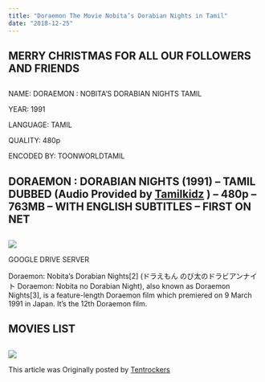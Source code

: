 ```yaml
---
title: "Doraemon The Movie Nobita’s Dorabian Nights in Tamil"
date: "2018-12-25"
---
```


## MERRY CHRISTMAS FOR ALL OUR FOLLOWERS AND FRIENDS

## 

NAME: DORAEMON : NOBITA’S DORABIAN NIGHTS TAMIL

YEAR: 1991

LANGUAGE: TAMIL 

QUALITY: 480p

ENCODED BY: TOONWORLDTAMIL

## DORAEMON : DORABIAN NIGHTS (1991) – TAMIL DUBBED (Audio Provided by [Tamilkidz](http://www.tamilkidz.tk/) ) – 480p – 763MB – WITH ENGLISH SUBTITLES – FIRST ON NET

## 

[![](https://3.bp.blogspot.com/-c0K8FUwltK4/XCEp1SOJFsI/AAAAAAAAAnw/HLEN7z2D2fUt3K-nX-H3wAyNCeRd1OP7wCLcBGAs/s320/29230l.jpg)](https://3.bp.blogspot.com/-c0K8FUwltK4/XCEp1SOJFsI/AAAAAAAAAnw/HLEN7z2D2fUt3K-nX-H3wAyNCeRd1OP7wCLcBGAs/s1600/29230l.jpg)

GOOGLE DRIVE SERVER

Doraemon: Nobita’s Dorabian Nights\[2\] (ドラえもん のび太のドラビアンナイト Doraemon: Nobita no Dorabian Night), also known as Doraemon Nights\[3\], is a feature-length Doraemon film which premiered on 9 March 1991 in Japan. It’s the 12th Doraemon film.

## MOVIES LIST

## 

[![](https://3.bp.blogspot.com/-YFd3zuCnyzU/XCAUgcnMgrI/AAAAAAAAAnk/nQeDOYnBznIOBKhYQnYNaLNlU9G4zQY8ACLcBGAs/s320/CHristmas%2Btable%2Bmovie.jpg)](https://3.bp.blogspot.com/-YFd3zuCnyzU/XCAUgcnMgrI/AAAAAAAAAnk/nQeDOYnBznIOBKhYQnYNaLNlU9G4zQY8ACLcBGAs/s1600/CHristmas%2Btable%2Bmovie.jpg)

This article was Originally posted by [Tentrockers](https://tentrockers.blogspot.com/)
